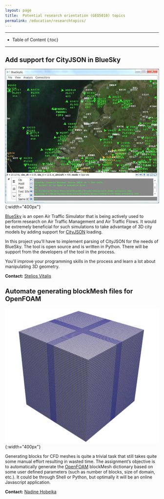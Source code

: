 ```yaml
---
layout: page
title:  Potential research orientation (GEO5010) topics
permalink: /education/researchtopics/
---
```


- - -

* Table of Content
{:toc}

- - -

## Add support for CityJSON in BlueSky

![](img/bluesky.jpg){:width="400px"}

[BlueSky](https://github.com/TUDelft-CNS-ATM/bluesky) is an open Air Traffic Simulator that is being actively used to perform research on Air Traffic Management and Air Traffic Flows. It would be extremely beneficial for such simulations to take advantage of 3D city models by adding support for [CityJSON](https://www.cityjson.org/) loading.

In this project you'll have to implement parsing of CityJSON for the needs of BlueSky. The tool is open source and is written in Python. There will be support from the developers of the tool in the process.

You'll improve your programming skills in the process and learn a lot about manipulating 3D geometry.

**Contact:** [Stelios Vitalis](https://3d.bk.tudelft.nl/svitalis)

## Automate generating blockMesh files for OpenFOAM

![](img/block_basic.png){:width="400px"}

Generating blocks for CFD meshes is quite a trivial task that still takes quite some manual effort resulting in wasted time. The assignment’s objective is to automatically generate the [OpenFOAM](https://openfoam.org/) blockMesh dictionary based on some user defined parameters (such as number of blocks, size of domain, etc.). It could be through Shell or Python, but optimally it will be an online Javascript application.

**Contact:** [Nadine Hobeika](https://3d.bk.tudelft.nl/nhobeika)
